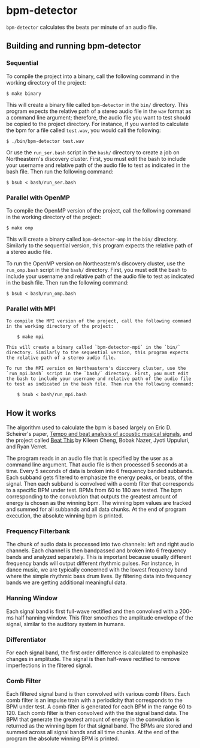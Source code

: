 # bpm-detector

`bpm-detector` calculates the beats per minute of an audio file.

## Building and running bpm-detector

### Sequential

To compile the project into a binary, call the following command in the working directory of the project:

    $ make binary

This will create a binary file called `bpm-detector` in the `bin/` directory. This program expects the relative path of a stereo audio file in the `wav` format as a command line argument; therefore, the audio file you want to test should be copied to the project directory. For instance, if you wanted to calculate the bpm for a file called `test.wav`, you would call the following:

    $ ./bin/bpm-detector test.wav

Or use the `run_ser.bash` script in the `bash/` directory to create a job on Northeastern's discovery cluster. First, you must edit the bash to include your username and relative path of the audio file to test as indicated in the bash file. Then run the following command:

    $ bsub < bash/run_ser.bash

### Parallel with OpenMP

To compile the OpenMP version of the project, call the following command in the working directory of the project:

    $ make omp

This will create a binary called `bpm-detector-omp` in the `bin/` directory. Similarly to the sequential version, this program expects the relative path of a stereo audio file.

To run the OpenMP version on Northeastern's discovery cluster, use the `run_omp.bash` script in the `bash/` directory. First, you must edit the bash to include your username and relative path of the audio file to test as indicated in the bash file. Then run the following command:

    $ bsub < bash/run_omp.bash

### Parallel with MPI

    To compile the MPI version of the project, call the following command in the working directory of the project:

        $ make mpi

    This will create a binary called `bpm-detector-mpi` in the `bin/` directory. Similarly to the sequential version, this program expects the relative path of a stereo audio file.

    To run the MPI version on Northeastern's discovery cluster, use the `run_mpi.bash` script in the `bash/` directory. First, you must edit the bash to include your username and relative path of the audio file to test as indicated in the bash file. Then run the following command:

        $ bsub < bash/run_mpi.bash

## How it works

The algorithm used to calculate the bpm is based largely on Eric D. Scheirer's paper, [Tempo and beat analysis of acoustic musical signals](http://www.iro.umontreal.ca/~pift6080/H09/documents/papers/scheirer_jasa.pdf), and the project called [Beat This](https://www.clear.rice.edu/elec301/Projects01/beat_sync/index.html) by Kileen Cheng, Bobak Nazer, Jyoti Uppuluri, and Ryan Verret.

The program reads in an audio file that is specified by the user as a command line argument. That audio file is then processed 5 seconds at a time. Every 5 seconds of data is broken into 6 frequency banded subbands. Each subband gets filtered to emphasize the energy peaks, or beats, of the signal. Then each subband is convolved with a comb filter that corresponds to a specific BPM under test. BPMs from 60 to 180 are tested. The bpm corresponding to the convolution that outputs the greatest amount of energy is chosen as the winning bpm. The winning bpm values are tracked and summed for all subbands and all data chunks. At the end of program execution, the absolute winning bpm is printed.

### Frequency Filterbank

The chunk of audio data is processed into two channels: left and right audio channels. Each channel is then bandpassed and broken into 6 frequency bands and analyzed separately. This is important because usually different frequency bands will output different rhythmic pulses. For instance, in dance music, we are typically concerned with the lowest frequency band where the simple rhythmic bass drum lives. By filtering data into frequency bands we are getting additional meaningful data.

### Hanning Window

Each signal band is first full-wave rectified and then convolved with a 200-ms half hanning window. This filter smoothes the amplitude envelope of the signal, similar to the auditory system in humans.

### Differentiator

For each signal band, the first order difference is calculated to emphasize changes in amplitude. The signal is then half-wave rectified to remove imperfections in the filtered signal.

### Comb Filter

Each filtered signal band is then convolved with various comb filters. Each comb filter is an impulse train with a periodicity that corresponds to the BPM under test. A comb filter is generated for each BPM in the range 60 to 120. Each comb filter is then convolved with the the signal band data. The BPM that generate the greatest amount of energy in the convolution is returned as the winning bpm for that signal band. The BPMs are stored and summed across all signal bands and all time chunks. At the end of the program the absolute winning BPM is printed.




